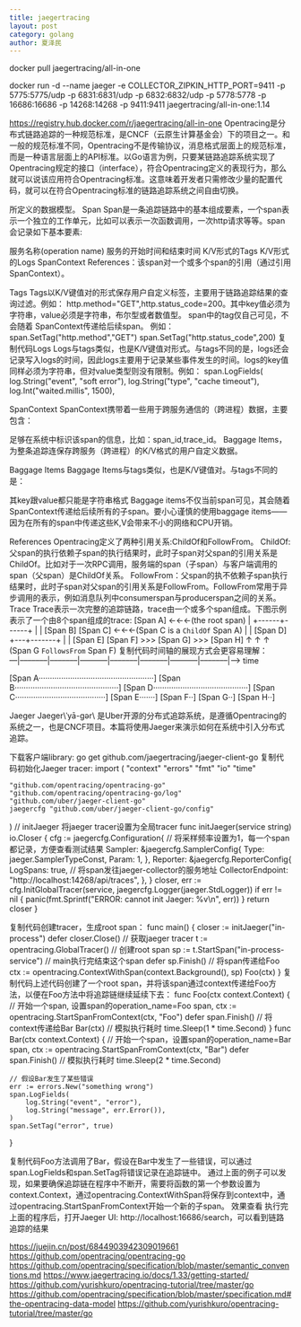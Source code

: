 ```yaml
---
title: jaegertracing
layout: post
category: golang
author: 夏泽民
---
```

docker pull jaegertracing/all-in-one

docker run -d --name jaeger
-e COLLECTOR_ZIPKIN_HTTP_PORT=9411
-p 5775:5775/udp
-p 6831:6831/udp
-p 6832:6832/udp
-p 5778:5778
-p 16686:16686
-p 14268:14268
-p 9411:9411
jaegertracing/all-in-one:1.14
<!-- more -->
https://registry.hub.docker.com/r/jaegertracing/all-in-one
Opentracing是分布式链路追踪的一种规范标准，是CNCF（云原生计算基金会）下的项目之一。和一般的规范标准不同，Opentracing不是传输协议，消息格式层面上的规范标准，而是一种语言层面上的API标准。以Go语言为例，只要某链路追踪系统实现了Opentracing规定的接口（interface），符合Opentracing定义的表现行为，那么就可以说该应用符合Opentracing标准。这意味着开发者只需修改少量的配置代码，就可以在符合Opentracing标准的链路追踪系统之间自由切换。

所定义的数据模型。
Span
Span是一条追踪链路中的基本组成要素，一个span表示一个独立的工作单元，比如可以表示一次函数调用，一次http请求等等。span会记录如下基本要素:

服务名称(operation name)
服务的开始时间和结束时间
K/V形式的Tags
K/V形式的Logs
SpanContext
References：该span对一个或多个span的引用（通过引用SpanContext）。

Tags
Tags以K/V键值对的形式保存用户自定义标签，主要用于链路追踪结果的查询过滤。例如： http.method="GET",http.status_code=200。其中key值必须为字符串，value必须是字符串，布尔型或者数值型。
span中的tag仅自己可见，不会随着 SpanContext传递给后续span。
例如：
span.SetTag("http.method","GET")
span.SetTag("http.status_code",200)
复制代码Logs
Logs与tags类似，也是K/V键值对形式。与tags不同的是，logs还会记录写入logs的时间，因此logs主要用于记录某些事件发生的时间。logs的key值同样必须为字符串，但对value类型则没有限制。例如：
span.LogFields(
	log.String("event", "soft error"),
	log.String("type", "cache timeout"),
	log.Int("waited.millis", 1500),

SpanContext
SpanContext携带着一些用于跨服务通信的（跨进程）数据，主要包含：

足够在系统中标识该span的信息，比如：span_id,trace_id。
Baggage Items，为整条追踪连保存跨服务（跨进程）的K/V格式的用户自定义数据。

Baggage Items
Baggage Items与tags类似，也是K/V键值对。与tags不同的是：

其key跟value都只能是字符串格式
Baggage items不仅当前span可见，其会随着SpanContext传递给后续所有的子span。要小心谨慎的使用baggage items——因为在所有的span中传递这些K,V会带来不小的网络和CPU开销。

References
Opentracing定义了两种引用关系:ChildOf和FollowFrom。
ChildOf: 父span的执行依赖子span的执行结果时，此时子span对父span的引用关系是ChildOf。比如对于一次RPC调用，服务端的span（子span）与客户端调用的span（父span）是ChildOf关系。
FollowFrom：父span的执不依赖子span执行结果时，此时子span对父span的引用关系是FollowFrom。FollowFrom常用于异步调用的表示，例如消息队列中consumerspan与producerspan之间的关系。
Trace
Trace表示一次完整的追踪链路，trace由一个或多个span组成。下图示例表示了一个由8个span组成的trace:
        [Span A]  ←←←(the root span)
            |
     +------+------+
     |             |
 [Span B]      [Span C] ←←←(Span C is a `ChildOf` Span A)
     |             |
 [Span D]      +---+-------+
               |           |
           [Span E]    [Span F] >>> [Span G] >>> [Span H]
                                       ↑
                                       ↑
                                       ↑
                         (Span G `FollowsFrom` Span F)
复制代码时间轴的展现方式会更容易理解：
––|–––––––|–––––––|–––––––|–––––––|–––––––|–––––––|–––––––|–> time

 [Span A···················································]
   [Span B··············································]
      [Span D··········································]
    [Span C········································]
         [Span E·······]        [Span F··] [Span G··] [Span H··]

Jaeger
Jaeger\ˈyā-gər\ 是Uber开源的分布式追踪系统，是遵循Opentracing的系统之一，也是CNCF项目。本篇将使用Jaeger来演示如何在系统中引入分布式追踪。

下载客户端library:
go get github.com/jaegertracing/jaeger-client-go
复制代码初始化Jaeger tracer:
import (
	"context"
	"errors"
	"fmt"
	"io"
	"time"

	"github.com/opentracing/opentracing-go"
	"github.com/opentracing/opentracing-go/log"
	"github.com/uber/jaeger-client-go"
	jaegercfg "github.com/uber/jaeger-client-go/config"
)
// initJaeger 将jaeger tracer设置为全局tracer
func initJaeger(service string) io.Closer {
	cfg := jaegercfg.Configuration{
		// 将采样频率设置为1，每一个span都记录，方便查看测试结果
		Sampler: &jaegercfg.SamplerConfig{
			Type:  jaeger.SamplerTypeConst,
			Param: 1,
		},
		Reporter: &jaegercfg.ReporterConfig{
			LogSpans: true,
			// 将span发往jaeger-collector的服务地址
			CollectorEndpoint: "http://localhost:14268/api/traces",
		},
	}
	closer, err := cfg.InitGlobalTracer(service, jaegercfg.Logger(jaeger.StdLogger))
	if err != nil {
		panic(fmt.Sprintf("ERROR: cannot init Jaeger: %v\n", err))
	}
	return closer
}

复制代码创建tracer，生成root span：
func main() {
	closer := initJaeger("in-process")
	defer closer.Close()
	// 获取jaeger tracer
	t := opentracing.GlobalTracer()
	// 创建root span
	sp := t.StartSpan("in-process-service")
	// main执行完结束这个span
	defer sp.Finish()
	// 将span传递给Foo
	ctx := opentracing.ContextWithSpan(context.Background(), sp)
	Foo(ctx)
}
复制代码上述代码创建了一个root span，并将该span通过context传递给Foo方法，以便在Foo方法中将追踪链继续延续下去：
func Foo(ctx context.Context) {
    // 开始一个span, 设置span的operation_name=Foo
	span, ctx := opentracing.StartSpanFromContext(ctx, "Foo")
	defer span.Finish()
	// 将context传递给Bar
	Bar(ctx)
	// 模拟执行耗时
	time.Sleep(1 * time.Second)
}
func Bar(ctx context.Context) {
    // 开始一个span，设置span的operation_name=Bar
	span, ctx := opentracing.StartSpanFromContext(ctx, "Bar")
	defer span.Finish()
	// 模拟执行耗时
	time.Sleep(2 * time.Second)

	// 假设Bar发生了某些错误
	err := errors.New("something wrong")
	span.LogFields(
		log.String("event", "error"),
		log.String("message", err.Error()),
	)
	span.SetTag("error", true)
}

复制代码Foo方法调用了Bar，假设在Bar中发生了一些错误，可以通过span.LogFields和span.SetTag将错误记录在追踪链中。
通过上面的例子可以发现，如果要确保追踪链在程序中不断开，需要将函数的第一个参数设置为context.Context，通过opentracing.ContextWithSpan将保存到context中，通过opentracing.StartSpanFromContext开始一个新的子span。
效果查看
执行完上面的程序后，打开Jaeger UI: http://localhost:16686/search，可以看到链路追踪的结果

https://juejin.cn/post/6844903942309019661
https://github.com/opentracing/opentracing-go
https://github.com/opentracing/specification/blob/master/semantic_conventions.md
https://www.jaegertracing.io/docs/1.33/getting-started/
https://github.com/yurishkuro/opentracing-tutorial/tree/master/go
https://github.com/opentracing/specification/blob/master/specification.md#the-opentracing-data-model
https://github.com/yurishkuro/opentracing-tutorial/tree/master/go
